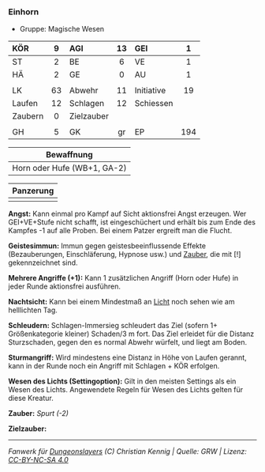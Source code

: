 ### Einhorn

- Gruppe: Magische Wesen

| KÖR     |  9  | AGI        | 13  | GEI        |  1  |
| :------ | :-: | :--------- | :-: | :--------- | :-: |
| ST      |  2  | BE         |  6  | VE         |  1  |
| HÄ      |  2  | GE         |  0  | AU         |  1  |
|         |     |            |     |            |     |
| LK      | 63  | Abwehr     | 11  | Initiative | 19  |
| Laufen  | 12  | Schlagen   | 12  | Schiessen  |     |
| Zaubern |  0  | Zielzauber |     |            |     |
|         |     |            |     |            |     |
| GH      |  5  | GK         | gr  | EP         | 194 |

|         Bewaffnung          |
| :-------------------------: |
| Horn oder Hufe (WB+1, GA-2) |

| Panzerung |
| :-------: |
|           |

**Angst:** Kann einmal pro Kampf auf Sicht aktionsfrei Angst erzeugen. Wer GEI+VE+Stufe nicht schafft, ist eingeschüchert und erhält bis zum Ende des Kampfes -1 auf alle Proben. Bei einem Patzer ergreift man die Flucht.

**Geistesimmun:** Immun gegen geistesbeeinflussende Effekte (Bezauberungen, Einschläferung, Hypnose usw.) und [Zauber](../../fanwerk/zauber/zauber.md), die mit [!] gekennzeichnet sind.

**Mehrere Angriffe (+1):** Kann 1 zusätzlichen Angriff (Horn oder Hufe) in jeder Runde aktionsfrei ausführen.

**Nachtsicht:** Kann bei einem Mindestmaß an [Licht](../../grw/zauber/licht.md) noch sehen wie am helllichten Tag.

**Schleudern:** Schlagen-Immersieg schleudert das Ziel (sofern 1+ Größenkategorie kleiner) Schaden/3 m fort. Das Ziel erleidet für die Distanz Sturzschaden, gegen den es normal Abwehr würfelt, und liegt am Boden.

**Sturmangriff:** Wird mindestens eine Distanz in Höhe von Laufen gerannt, kann in der Runde noch ein Angriff mit Schlagen + KÖR erfolgen.

**Wesen des Lichts (Settingoption):** Gilt in den meisten Settings als ein Wesen des Lichts. Angewendete Regeln für Wesen des Lichts gelten für diese Kreatur.

**Zauber:** _Spurt (-2)_

**Zielzauber:**

---

_Fanwerk für [Dungeonslayers](https://www.dungeonslayers.net/) (C) Christian Kennig | Quelle: GRW | Lizenz: [CC-BY-NC-SA 4.0](https://creativecommons.org/licenses/by-nc-sa/4.0/deed.de)_
